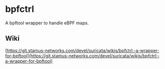 # bpfctrl

A bpftool wrapper to handle eBPF maps.

## Wiki
[https://git.stamus-networks.com/devel/suricata/wikis/bpfctrl:-a-wrapper-for-bpftool](https://git.stamus-networks.com/devel/suricata/wikis/bpfctrl:-a-wrapper-for-bpftool)
